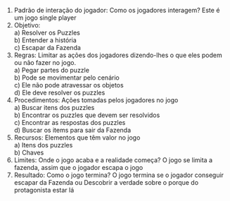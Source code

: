1. Padrão de interação do jogador: Como os jogadores interagem? Este é um jogo
single player<br>
2. Objetivo:<br>
a) Resolver os Puzzles<br>
b) Entender a história<br>
c) Escapar da Fazenda<br>
3. Regras: Limitar as ações dos jogadores dizendo-lhes o que eles podem ou não
fazer no jogo.<br>
a) Pegar partes do puzzle<br>
b) Pode se movimentar pelo cenário<br>
c) Ele não pode atravessar os objetos<br>
d) Ele deve resolver os puzzles<br>
4. Procedimentos: Ações tomadas pelos jogadores no jogo<br>
a) Buscar itens dos puzzles<br>
b) Encontrar os puzzles que devem ser resolvidos<br>
c) Encontrar as respostas dos puzzles<br>
d) Buscar os items para sair da Fazenda<br>
5. Recursos: Elementos que têm valor no jogo<br>
a) Itens dos puzzles<br>
b) Chaves<br>
6. Limites: Onde o jogo acaba e a realidade começa? O jogo se limita a fazenda,
assim que o jogador escapa o jogo<br>
7. Resultado: Como o jogo termina? O jogo termina se o jogador conseguir escapar da
Fazenda ou Descobrir a verdade sobre o porque do protagonista estar lá<br>
